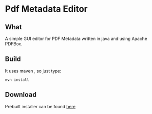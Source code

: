 # Pdf Metadata Editor

## What

A simple GUI editor for PDF Metadata written in java and using Apache PDFBox.

## Build

It uses maven , so just type:

    mvn install

## Download

Prebuilt installer can be found
[here](http://broken-by.me/pdf-metadata-editor/)
